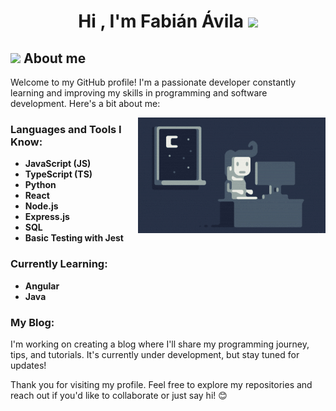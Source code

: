 <h1 align="center"><b>Hi , I'm Fabián Ávila </b><img src="https://media.giphy.com/media/hvRJCLFzcasrR4ia7z/giphy.gif" width="35"></h1>

## <picture><img src = "https://github.com/7oSkaaa/7oSkaaa/blob/main/Images/about_me.gif?raw=true" width = 50px></picture> About me

Welcome to my GitHub profile! I'm a passionate developer constantly learning and improving my skills in programming and software development. Here's a bit about me:



<img alt="Night Coding" src="https://raw.githubusercontent.com/AVS1508/AVS1508/master/assets/Night-Coding.gif" align="right"/>


### Languages and Tools I Know:

- **JavaScript (JS)**
- **TypeScript (TS)**
- **Python**
- **React**
- **Node.js**
- **Express.js**
- **SQL**
- **Basic Testing with Jest**

### Currently Learning:
- **Angular**
- **Java**


### My Blog:
I'm working on creating a blog where I'll share my programming journey, tips, and tutorials. It's currently under development, but stay tuned for updates!

Thank you for visiting my profile. Feel free to explore my repositories and reach out if you'd like to collaborate or just say hi! 😊

